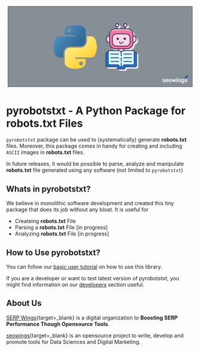 ![pyrobotstx feature image](img/feature-image.png)

# pyrobotstxt - A Python Package for robots.txt Files

``pyrobotstxt`` package can be used to (systematically) generate **robots.txt** files. Moreover, this package comes in handy for creating and including ``ASCII`` images in **robots.txt** files.

In future releases, it would be possible to parse, analyze and manipulate **robots.txt** file generated using any software (not limited to ``pyrobotstxt``)

## Whats in pyrobotstxt?

We believe in monolithic software development and created this tiny package that does its job without any bloat. It is useful for 

- Createing **robots.txt** File
- Parsing a **robots.txt** File [in progress]
- Analyzing **robots.txt** File [in progress]

## How to Use pyrobotstxt?

You can follow our [basic user tutorial](tutorial.md) on how to use this library.

If you are a developer or want to test latest version of pyrobotstxt, you might find information on our [developers](developers.md) section useful.

## About Us


[SERP Wings](https://www.serpwings.com){target=_blank} is a digital organization to **Boosting SERP Performance Though Opensource Tools**.

[seowings](https://www.seowings.org){target=_blank} is an opensource project to write, develop and promote tools for Data Sciences and Digital Marketing.
